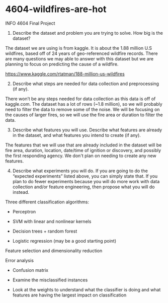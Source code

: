 # 4604-wildfires-are-hot
INFO 4604 Final Project

1. Describe the dataset and problem you are trying to solve. How big is the dataset?

The dataset we are using is from kaggle. It is about the 1.88 million U.S wildfires, based off of 24 years of geo-referenced wildfire records. There are many questions we may able to answer with this dataset but we are planning to focus on predicting the cause of a wildfire.

https://www.kaggle.com/rtatman/188-million-us-wildfires


2. Describe what steps are needed for data collection and preprocessing (if any).

There won’t be any steps needed for data collection as this data is off of kaggle.com. The dataset has a lot of rows (~1.8 million), so we will probably need to filter the data to remove some of the noise. We will be focusing on the causes of larger fires, so we will use the fire area or duration to filter the data.


3. Describe what features you will use. Describe what features are already in the dataset, and what features you intend to create (if any).

The features that we will use that are already included in the dataset will be fire area, duration, location, date/time of ignition or discovery, and possibly the first responding agency. We don't plan on needing to create any new features.


4. Describe what experiments you will do. If you are going to do the “expected experiments” listed above, you can simply state that. If you plan to do fewer experiments because you will do more work with data collection and/or feature engineering, then propose what you will do instead.

Three different classification algorithms:

- Perceptron

- SVM with linear and nonlinear kernels 

- Decision trees + random forest

- Logistic regression (may be a good starting point)

Feature selection and dimensionality reduction

Error analysis

- Confusion matrix

- Examine the misclassified instances

- Look at the weights to understand what the classifier is doing and what features are having the largest impact on classification
